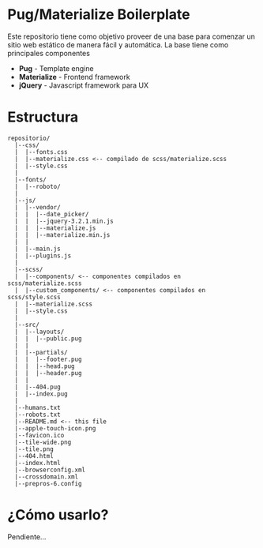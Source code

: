 # Pug/Materialize Boilerplate

Este repositorio tiene como objetivo proveer de una base para comenzar un sitio web estático de manera fácil y automática.
La base tiene como principales componentes

  - **Pug** - Template engine
  - **Materialize** - Frontend framework
  - **jQuery** - Javascript framework para UX

# Estructura
```
repositorio/
  |--css/
  |  |--fonts.css
  |  |--materialize.css <-- compilado de scss/materialize.scss
  |  |--style.css
  |
  |--fonts/
  |  |--roboto/
  |
  |--js/
  |  |--vendor/
  |  |  |--date_picker/
  |  |  |--jquery-3.2.1.min.js
  |  |  |--materialize.js
  |  |  |--materialize.min.js
  |  |
  |  |--main.js
  |  |--plugins.js
  |
  |--scss/
  |  |--components/ <-- componentes compilados en scss/materialize.scss
  |  |--custom_components/ <-- componentes compilados en scss/style.scss
  |  |--materialize.scss
  |  |--style.css
  |
  |--src/
  |  |--layouts/
  |  |  |--public.pug
  |  |
  |  |--partials/
  |  |  |--footer.pug
  |  |  |--head.pug
  |  |  |--header.pug
  |  |
  |  |--404.pug
  |  |--index.pug
  |
  |--humans.txt
  |--robots.txt
  |--README.md <-- this file
  |--apple-touch-icon.png
  |--favicon.ico
  |--tile-wide.png
  |--tile.png
  |--404.html
  |--index.html
  |--browserconfig.xml
  |--crossdomain.xml
  |--prepros-6.config
```

# ¿Cómo usarlo?

Pendiente...